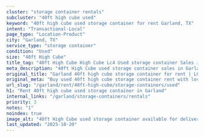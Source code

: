 ```yaml
---
cluster: "storage container rentals"
subcluster: "40ft high cube used"
keyword: "40ft high cube used storage container for rent Garland, TX"
intent: "Transactional-Local"
page_type: "Location-Product"
city: "Garland, TX"
service_type: "storage container"
condition: "Used"
size: "40ft High Cube"
title_tag: "40ft High Cube High Cube Lc4 Used storage container Sales in Garland | LC Container"
meta_description: "40ft High Cube used storage container sales in Garland. High cube containers with extra height. Fast delivery, competitive pricing. Serving storage containers area. Quote ID: 2C3. Call (214) 524-4168 for your free quote today."
original_title: "Garland 40ft high cube storage container for rent | LC"
original_meta: "Buy used 40ft high cube storage container rent with local delivery in Garland, TX. LC Container — local Since 2003. Request a fast quote today."
url_slug: "/garland/rent/40ft-high-cube/storage-containers/used"
h1: "Rent 40ft high cube used storage container in Garland"
internal_links: "/garland/storage-containers/rentals"
priority: 3
notes: "1"
noindex: true
image_alt: "40ft High Cube used storage container available for delivery in Garland"
last_updated: "2025-10-20"
---
```


<!-- TODO: Add unique city/inventory copy, images, and internal links here. -->
